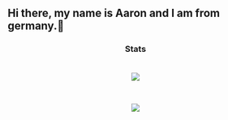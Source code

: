 <h2>
  Hi there, my name is Aaron and I am from germany.👋
  <br>
</h2>

<h3 align="center">
  Stats
  <br><br>
</h3>

<p align="center">
  <a href="#">
    <img align="center" src="https://github-readme-stats.vercel.app/api?username=BauHD&show_icons=true&theme=dark" />
  </a>
</p>
<br>
<p align="center">
  <a href="#">
    <img align="center" src="https://github-readme-stats.vercel.app/api/top-langs/?username=BauHD&theme=dark&layout=compact" />
  </a>
</p>
